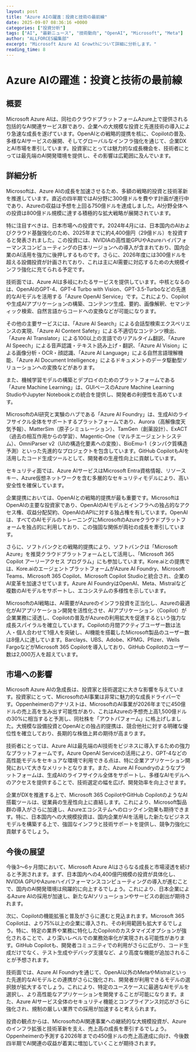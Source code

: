 ```yaml
---
layout: post
title: "Azure AIの躍進：投資と技術の最前線"
date: 2025-09-07 08:36:16 +0000
categories: ["投資分析"]
tags: ["AI", "最新ニュース", "技術動向", "OpenAI", "Microsoft", "Meta"]
author: "ALLFORCES編集部"
excerpt: "Microsoft Azure AI Growthについて詳細に分析します。"
reading_time: 8
---
```


# Azure AIの躍進：投資と技術の最前線

## 概要
Microsoft Azure AIは、同社のクラウドプラットフォームAzure上で提供される包括的なAI関連サービス群であり、企業への大規模な投資と先進技術の導入により急速な成長を遂げています。OpenAIとの戦略的提携を核に、Copilotの普及、多様なAIサービスの展開、そしてグローバルなインフラ強化を通じて、企業DXとAI市場を牽引しています。投資家にとっては魅力的な成長機会を、技術者にとっては最先端のAI開発環境を提供し、その影響は広範囲に及んでいます。

## 詳細分析
Microsoftは、Azure AIの成長を加速させるため、多額の戦略的投資と技術革新を推進しています。直近の四半期ではAI分野に300億ドルを費やす計画が進行中であり、Azureの収益は予想を上回る750億ドルを達成しました。AI分野全体への投資は800億ドル規模に達する積極的な拡大戦略が展開されています。

特に注目すべきは、日本市場への投資です。2024年4月には、日本国内のAIおよびクラウド基盤強化のため、2025年までに約4,400億円（29億ドル）を投資すると発表されました。この投資には、NVIDIAの高性能GPUやAzureハイパフォーマンスコンピューティングの日本リージョンへの導入が含まれており、国内企業のAI活用を強力に後押しするものです。さらに、2026年度には300億ドルを超える設備投資が計画されており、これは主にAI需要に対応するための大規模インフラ強化に充てられる予定です。

技術面では、Azure AIは多岐にわたるサービスを提供しています。中核となるのは、OpenAIのGPT-4、GPT-4 Turbo with Vision、GPT-3.5-Turboなどの先進的なAIモデルを活用する「Azure OpenAI Service」です。これにより、Copilotや生成AIアプリケーションの構築、コンテンツ生成、要約、画像解釈、セマンティック検索、自然言語からコードへの変換などが可能になります。

その他の主要サービスには、「Azure AI Search」による会話型検索エクスペリエンスの実現、「Azure AI Content Safety」による不適切なコンテンツ検出、「Azure AI Translator」による100以上の言語でのリアルタイム翻訳、「Azure AI Speech」による音声認識・テキスト読み上げ・翻訳、「Azure AI Vision」による画像分析・OCR・顔認識、「Azure AI Language」による自然言語理解機能、「Azure AI Document Intelligence」によるドキュメントのデータ駆動型ソリューションへの変換などがあります。

また、機械学習モデルの構築とデプロイのためのプラットフォームである「Azure Machine Learning」は、GUIベースのAzure Machine Learning StudioやJupyter Notebookとの統合を提供し、開発者の利便性を高めています。

MicrosoftのAI研究と実験のハブである「Azure AI Foundry」は、生成AIのライフサイクル全体をサポートするプラットフォームであり、Aurora（高解像度天気予報）、MatterSim（原子シミュレーション）、TamGen（創薬設計）、ExACT（過去の相互作用からの学習）、Magentic-One（マルチエージェントシステム）、OmniParser v2（UIの構造化要素への変換）、BioEmu-1（タンパク質構造予測）といった先進的なプロジェクトを包含しています。GitHub CopilotもAIを活用したコード生成ツールとして、開発者の生産性向上に貢献しています。

セキュリティ面では、Azure AIサービスはMicrosoft Entra資格情報、リソースキー、Azure仮想ネットワークを含む多層的なセキュリティモデルにより、高い安全性を確保しています。

企業提携においては、OpenAIとの戦略的提携が最も重要です。MicrosoftはOpenAIの主要な投資家であり、OpenAIのAIモデルとインフラへの独占的なアクセス権、収益分配契約、OpenAIのAPIに対する独占権を有しています。OpenAIは、すべてのAIモデルのトレーニングにMicrosoftのAzureクラウドプラットフォームを独占的に利用しており、この強固な関係が両社の成長を牽引しています。

さらに、ソフトバンクとの戦略的提携により、ソフトバンクは「Microsoft Azure」を推奨クラウドプラットフォームとして活用し、「Microsoft 365 Copilot アーリーアクセス プログラム」にも参加しています。Kore.aiとの提携では、Kore.aiのエージェントプラットフォームがAzure AI Foundry、Microsoft Teams、Microsoft 365 Copilot、Microsoft Copilot Studioと統合され、企業のAI変革を加速させています。Azure AI FoundryはOpenAI、Meta、Mistralなど複数のAIモデルをサポートし、エコシステムの多様性を示しています。

MicrosoftのAI戦略は、AI需要がAzureのインフラ投資を正当化し、Azureの最適化がAIアプリケーション開発を活性化させ、AIアプリケーション（Copilot）が企業業務に浸透し、Copilotの普及がAzureの利用拡大を促進するという強力な成長スパイラルを確立しています。Copilotの月間アクティブユーザー数は法人・個人合わせて1億人を突破し、AI機能を搭載したMicrosoft製品のユーザー数は8億人に達しています。Barclays、UBS、Adobe、KPMG、Pfizer、Wells FargoなどがMicrosoft 365 Copilotを導入しており、GitHub Copilotのユーザー数は2,000万人を超えています。

## 市場への影響
Microsoft Azure AIの急成長は、投資家と技術選定に大きな影響を与えています。投資家にとって、MicrosoftのAI事業は非常に魅力的な成長ドライバーです。Oppenheimerのアナリストは、MicrosoftのAI事業が2026年までに450億ドルの売上高を生み出す可能性があり、これはAzureの予想売上高1,500億ドルの30%に相当すると予測し、同社株を「アウトパフォーム」に格上げしました。大規模な設備投資とOpenAIとの独占的提携は、競合他社に対する明確な優位性を確立しており、長期的な株価上昇の期待が高まります。

技術者にとっては、Azure AIは最先端のAI技術をビジネスに導入するための強力なプラットフォームです。Azure OpenAI Serviceの活用により、GPT-4などの高性能モデルをセキュアな環境で利用できる点は、特に企業アプリケーション開発において大きなメリットとなります。また、Azure AI Foundryのようなプラットフォームは、生成AIのライフサイクル全体をサポートし、多様なAIモデルへのアクセスを提供することで、技術選定の幅を広げ、開発効率を向上させます。

企業がDXを推進する上で、Microsoft 365 CopilotやGitHub CopilotのようなAI搭載ツールは、従業員の生産性向上に直結します。これにより、Microsoft製品群の導入がさらに加速し、Azureエコシステムへのロックイン効果も期待できます。特に、日本国内への大規模投資は、国内企業がAIを活用した新たなビジネスモデルを構築する上で、強固なインフラと技術サポートを提供し、競争力強化に貢献するでしょう。

## 今後の展望
今後3～6ヶ月間において、Microsoft Azure AIはさらなる成長と市場浸透を続けると予測されます。まず、日本国内への4,400億円規模の投資が具体化し、NVIDIA GPUやAzureハイパフォーマンスコンピューティングの導入が進むことで、国内のAI開発環境は飛躍的に向上するでしょう。これにより、日本企業によるAzure AIの採用が加速し、新たなAIソリューションやサービスの創出が期待されます。

次に、Copilotの機能拡張と普及がさらに進むと見込まれます。Microsoft 365 Copilotは、より75%以上の企業に導入され、その利用範囲も拡大するでしょう。特に、特定の業界や業務に特化したCopilotのカスタマイズオプションが強化されることで、より深いレベルでの業務効率化が実現される可能性があります。GitHub Copilotも、開発者コミュニティでの利用がさらに広がり、コード生成だけでなく、テスト生成やデバッグ支援など、より高度な機能が追加されることが予想されます。

技術面では、Azure AI Foundryを通じて、OpenAI以外のMetaやMistralといった先進的なAIモデルとの連携がさらに強化され、開発者が利用できるモデルの選択肢が拡大するでしょう。これにより、特定のユースケースに最適なAIモデルを選択し、より高性能なアプリケーションを開発することが可能になります。また、Azure AIサービス全体のセキュリティ機能とコンプライアンス対応がさらに強化され、規制の厳しい業界での採用が加速すると考えられます。

投資の観点からは、MicrosoftのAI関連事業への継続的な大規模投資が、Azureのインフラ拡張と技術革新を支え、売上高の成長を牽引するでしょう。Oppenheimerの予測する2026年までの450億ドルの売上高達成に向け、今後数四半期でAI関連の収益が着実に増加していくことが期待されます。

